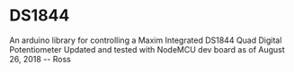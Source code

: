 DS1844
======

An arduino library for controlling a Maxim Integrated DS1844 Quad Digital Potentiometer
Updated and tested with NodeMCU dev board as of August 26, 2018 -- Ross
